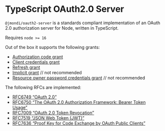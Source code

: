 # TypeScript OAuth2.0 Server

`@jmondi/oauth2-server` is a standards compliant implementation of an OAuth 2.0 authorization server for Node, written in TypeScript. 

Requires `node >= 16`

Out of the box it supports the following grants:

- [Authorization code grant](https://jasonraimondi.github.io/ts-oauth2-server/grants/authorization_code.html)
- [Client credentials grant](https://jasonraimondi.github.io/ts-oauth2-server/grants/client_credentials.html)
- [Refresh grant](https://jasonraimondi.github.io/ts-oauth2-server/grants/refresh_token.html)
- [Implicit grant](https://jasonraimondi.github.io/ts-oauth2-server/grants/implicit.html) // not recommended 
- [Resource owner password credentials grant](https://jasonraimondi.github.io/ts-oauth2-server/grants/password.html) // not recommended

The following RFCs are implemented:

- [RFC6749 “OAuth 2.0”](https://tools.ietf.org/html/rfc6749)
- [RFC6750 “The OAuth 2.0 Authorization Framework: Bearer Token Usage”](https://tools.ietf.org/html/rfc6750)
- [RFC7009 “OAuth 2.0 Token Revocation”](https://tools.ietf.org/html/rfc7009)
- [RFC7519 “JSON Web Token (JWT)”](https://tools.ietf.org/html/rfc7519)
- [RFC7636 “Proof Key for Code Exchange by OAuth Public Clients”](https://tools.ietf.org/html/rfc7636)
